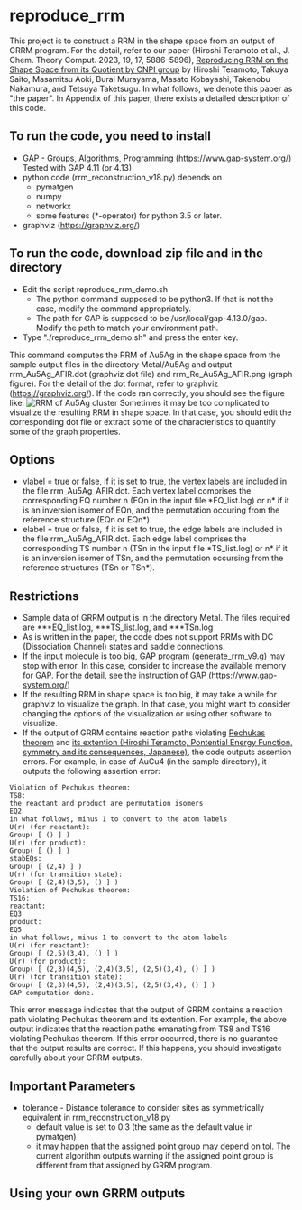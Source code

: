 # reproduce_rrm
This project is to construct a RRM in the shape space from an output of GRRM program. For the detail, refer to our paper (Hiroshi Teramoto et al., J. Chem. Theory Comput. 2023, 19, 17, 5886–5896), [Reproducing RRM on the Shape Space from its Quotient by CNPI group](https://pubs.acs.org/doi/full/10.1021/acs.jctc.3c00500) by Hiroshi Teramoto, Takuya Saito, Masamitsu Aoki, Burai Murayama, Masato Kobayashi, Takenobu Nakamura, and Tetsuya Taketsugu. In what follows, we denote this paper as "the paper". In Appendix of this paper, there exists a detailed description of this code.

## To run the code, you need to install
* GAP - Groups, Algorithms, Programming (https://www.gap-system.org/) Tested with GAP 4.11 (or 4.13)
* python code (rrm_reconstruction_v18.py) depends on 
  - pymatgen
  - numpy
  - networkx
  - some features (*-operator) for python 3.5 or later.
* graphviz (https://graphviz.org/)

## To run the code, download zip file and in the directory
* Edit the script reproduce_rrm_demo.sh
  - The python command supposed to be python3. If that is not the case, modify the command appropriately.
  - The path for GAP is supposed to be /usr/local/gap-4.13.0/gap. Modify the path to match your environment path. 
* Type "./reproduce_rrm_demo.sh" and press the enter key.

This command computes the RRM of Au5Ag in the shape space from the sample output files in the directory Metal/Au5Ag and output rrm_Au5Ag_AFIR.dot (graphviz dot file) and rrm_Re_Au5Ag_AFIR.png (graph figure). For the detail of the dot format, refer to graphviz (https://graphviz.org/). If the code ran correctly, you should see the figure like: ![RRM of Au5Ag cluster](./rrm_Au5Ag_AFIR.png) Sometimes it may be too complicated to visualize the resulting RRM in shape space. In that case, you should edit the corresponding dot file or extract some of the characteristics to quantify some of the graph properties.

## Options
* vlabel = true or false, if it is set to true, the vertex labels are included in the file rrm_Au5Ag_AFIR.dot. Each vertex label comprises the corresponding EQ number n (EQn in the input file \*EQ_list.log) or n\* if it is an inversion isomer of EQn, and the permutation occuring from the reference structure (EQn or EQn*). 
* elabel = true or false, if it is set to true, the edge labels are included in the file rrm_Au5Ag_AFIR.dot. Each edge label comprises the corresponding TS number n (TSn in the input file \*TS_list.log) or n\* if it is an inversion isomer of TSn, and the permutation occursing from the reference structures (TSn or TSn*).

## Restrictions
* Sample data of GRRM output is in the directory Metal. The files required are ***EQ_list.log, ***TS_list.log, and ***TSn.log
* As is written in the paper, the code does not support RRMs with DC (Dissociation Channel) states and saddle connections. 
* If the input molecule is too big, GAP program (generate_rrm_v9.g) may stop with error. In this case, consider to increase the available memory for GAP. For the detail, see the instruction of GAP (https://www.gap-system.org/)
* If the resulting RRM in shape space is too big, it may take a while for graphviz to visualize the graph. In that case, you might want to consider changing the options of the visualization or using other software to visualize.
* If the output of GRRM contains reaction paths violating [Pechukas theorem](https://pubs.aip.org/aip/jcp/article-abstract/64/4/1516/786979/On-simple-saddle-points-of-a-potential-surface-the) and [its extention (Hiroshi Teramoto, Pontential Energy Function, symmetry and its consequences, Japanese)](https://www.jstc.org/frontier15/), the code outputs assertion errors. For example, in case of AuCu4 (in the sample directory), it outputs the following assertion error:
```
Violation of Pechukus theorem:
TS8:
the reactant and product are permutation isomers
EQ2
in what follows, minus 1 to convert to the atom labels
U(r) (for reactant):
Group( [ () ] )
U(r) (for product):
Group( [ () ] )
stabEQs:
Group( [ (2,4) ] )
U(r) (for transition state):
Group( [ (2,4)(3,5), () ] )
Violation of Pechukus theorem:
TS16:
reactant:
EQ3
product:
EQ5
in what follows, minus 1 to convert to the atom labels
U(r) (for reactant):
Group( [ (2,5)(3,4), () ] )
U(r) (for product):
Group( [ (2,3)(4,5), (2,4)(3,5), (2,5)(3,4), () ] )
U(r) (for transition state):
Group( [ (2,3)(4,5), (2,4)(3,5), (2,5)(3,4), () ] )
GAP computation done.
```
This error message indicates that the output of GRRM contains a reaction path violating Pechukas theorem and its extention. For example, the above output indicates that the reaction paths emanating from TS8 and TS16 violating Pechukas theorem. If this error occurred, there is no guarantee that the output results are correct. If this happens, you should investigate carefully about your GRRM outputs.

## Important Parameters
* tolerance - Distance tolerance to consider sites as symmetrically equivalent in rrm_reconstruction_v18.py
  - default value is set to 0.3 (the same as the default value in pymatgen)
  - it may happen that the assigned point group may depend on tol. The current algorithm outputs warning if the assigned point group is different from that assigned by GRRM program. 

## Using your own GRRM outputs
